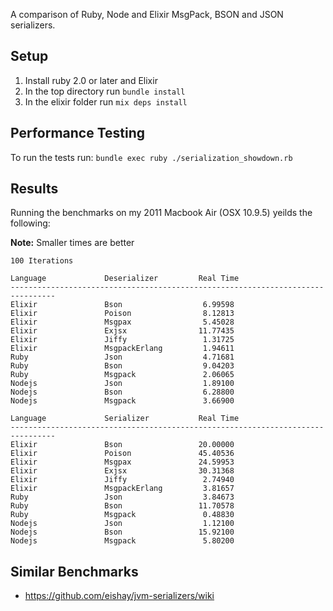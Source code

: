 A comparison of Ruby, Node and Elixir MsgPack, BSON and JSON serializers.

## Setup

1. Install ruby 2.0 or later and Elixir
2. In the top directory run `bundle install`
3. In the elixir folder run `mix deps install`


## Performance Testing

To run the tests run: `bundle exec ruby ./serialization_showdown.rb`

## Results

Running the benchmarks on my 2011 Macbook Air (OSX 10.9.5) yeilds the following:

**Note:** Smaller times are better

```
100 Iterations

Language             Deserializer         Real Time
--------------------------------------------------------------------------------
Elixir               Bson                  6.99598
Elixir               Poison                8.12813
Elixir               Msgpax                5.45028
Elixir               Exjsx                11.77435
Elixir               Jiffy                 1.31725
Elixir               MsgpackErlang         1.94611
Ruby                 Json                  4.71681
Ruby                 Bson                  9.04203
Ruby                 Msgpack               2.06065
Nodejs               Json                  1.89100
Nodejs               Bson                  6.28800
Nodejs               Msgpack               3.66900

Language             Serializer           Real Time
--------------------------------------------------------------------------------
Elixir               Bson                 20.00000
Elixir               Poison               45.40536
Elixir               Msgpax               24.59953
Elixir               Exjsx                30.31368
Elixir               Jiffy                 2.74940
Elixir               MsgpackErlang         3.81657
Ruby                 Json                  3.84673
Ruby                 Bson                 11.70578
Ruby                 Msgpack               0.48830
Nodejs               Json                  1.12100
Nodejs               Bson                 15.92100
Nodejs               Msgpack               5.80200
```

## Similar Benchmarks
- https://github.com/eishay/jvm-serializers/wiki

